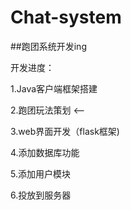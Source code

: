 # Chat-system

##跑团系统开发ing

开发进度：

  1.Java客户端框架搭建
  
  2.跑团玩法策划 <--
  
  3.web界面开发（flask框架)
  
  4.添加数据库功能
  
  5.添加用户模块
  
  6.投放到服务器
  
